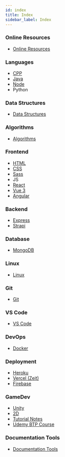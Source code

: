 ```yaml
---
id: index
title: Index
sidebar_label: Index
---
```


### Online Resources

- [Online Resources](resources/resources)

### Languages

- [CPP](languages/cpp/cpp)
- [Java](languages/java/java)
- [Node](languages/node/node)
- Python

### Data Structures

- [Data Structures](ds/ds)

### Algorithms

- [Algorithms](algorithms/algorithms)

### Frontend

- [HTML](frontend/html/html)
- [CSS](frontend/css/css)
- [Sass](frontend/sass/sass)
- JS
- [React](frontend/react/react)
- [Vue 3](frontend/vue/vue)
- [Angular](frontend/angular/angular)
<!-- - NextJS -->

### Backend

- [Express](backend/express/express)
- [Strapi](backend/strapi/strapi)

<!---
- [Spring Boot](backend/springboot/springboot)
- [Flask](backend/flask/flask)
--->

### Database

- [MongoDB](db/mongo/mongo)

### Linux

- [Linux](linux/linux)

### Git

- [Git](git/git)

### VS Code

- [VS Code](vscode/vscode)

### DevOps

- [Docker](devops/docker/docker)

### Deployment

- [Heroku](deployment/heroku)
- [Vercel (Zeit)](deployment/vercel)
- [Firebase](deployment/firebase)

### GameDev

- [Unity](gamedev/unity/unity)
- [2D](gamedev/unity/unity-2d)
- [Tutorial Notes](gamedev/unity/unity-tutorial-notes)
- [Udemy BTP Course](gamedev/unity/unity-udemy-btp-course)

### Documentation Tools

- [Documentation Tools](documentation/documentation)
